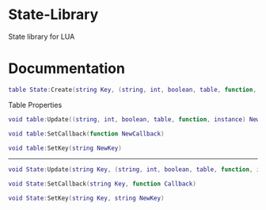 # State-Library
State library for LUA

# Docummentation

```lua
table State:Create(string Key, (string, int, boolean, table, function, instance) InitValue, function Callback)
```
Table Properties

```lua
void table:Update((string, int, boolean, table, function, instance) NewValue)
```

```lua
void table:SetCallback(function NewCallback)
```

```lua
void table:SetKey(string NewKey)
```
-------

```lua
void State:Update(string Key, (string, int, boolean, table, function, instance) Value)
```

```lua
void State:SetCallback(string Key, function Callback)
```

```lua
void State:SetKey(string Key, string NewKey)
```
